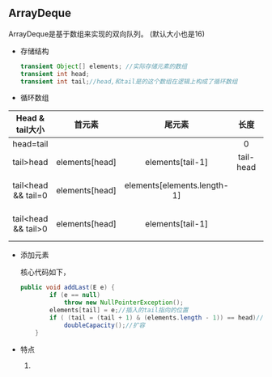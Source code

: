 ## ArrayDeque

ArrayDeque是基于数组来实现的双向队列。 (默认大小也是16)

+ 存储结构

  ```java
  transient Object[] elements; //实际存储元素的数组
  transient int head;
  transient int tail;//head,和tail是的这个数组在逻辑上构成了循环数组
  ```

+ 循环数组

|   Head & tail大小   |     首元素     |           尾元素            |   长度    |               索引范围               |
| :-----------------: | :------------: | :-------------------------: | :-------: | :----------------------------------: |
|      head=tail      |                |                             |     0     |                                      |
|      tail>head      | elements[head] |      elements[tail-1]       | tail-head |             head->tail-1             |
| tail<head && tail=0 | elements[head] | elements[elements.length-1] |           |       head->elements.length-1        |
| tail<head && tail>0 | elements[head] |      elements[tail-1]       |           | head->elements.length-1 && 0->tail-1 |

+ 添加元素

  核心代码如下，

  ```java
  public void addLast(E e) {
          if (e == null)
              throw new NullPointerException();
          elements[tail] = e;//插入的tail指向的位置
          if ( (tail = (tail + 1) & (elements.length - 1)) == head)//更新tail，然后判断是否需要扩容
              doubleCapacity();//扩容
      }
  ```

  

+ 特点

  1. 

